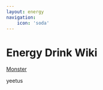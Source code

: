 ```yaml
---
layout: energy
navigation:
    icon: 'soda'
---
```


# Energy Drink Wiki

[Monster](energydrinkwiki/monster/)

yeetus
